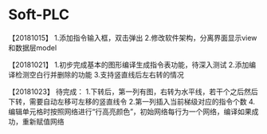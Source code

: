 # Soft-PLC
【20181015】
1.添加指令输入框，双击弹出
2.修改软件架构，分离界面显示view和数据层model


【20181021】
1.初步完成基本的图形编译生成指令表功能，待深入测试
2.添加编译检测空白行并删除的功能
3.支持竖直线后左右转的情况


【20181023】
待完成：
1.下转后，第一列有图，右转为水平线，若干个之后然后下转，需要自动左移可左移的竖直线令
2.第一列插入当前梯级对应的指令个数
4.编辑单元格时按照网络进行“行高亮颜色”，初始网络每行为一个网络，编译如果成功，重新赋值网络